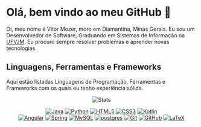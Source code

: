 # Olá, bem vindo ao meu GitHub 👋

Oi, meu nome é Vitor Mozer, moro em Diamantina, Minas Gerais. Eu sou um Desenvolvedor de Software, Graduando em Sistemas de Informação na [UFVJM](https://portal.ufvjm.edu.br/a-universidade/cursos/sin). Eu procuro sempre resolver problemas e aprender novas tecnologias.

<!-- [EN-US](./README-en.md) -->

## Linguagens, Ferramentas e Frameworks

Aqui estão listadas Linguagens de Programação, Ferramentas e Frameworks com os quais eu tenho experiência sólida.

<p align="center">
    <img alt="Stats" src="https://github-readme-stats.vercel.app/api/top-langs/?username=VitorMozer9&layout=compact&theme=dark">
</p>

<p align="center">
    <a href="https://www.java.com/"><img alt="Java" src="https://skillicons.dev/icons?i=java"></a>
    <a href="https://www.python.org/"><img alt="Python" src="https://skillicons.dev/icons?i=python"></a>
    <a href="https://developer.mozilla.org/en-US/docs/Web/HTML"><img alt="HTML5" src="https://skillicons.dev/icons?i=html"></a>
    <a href="https://developer.mozilla.org/en-US/docs/Web/CSS"><img alt="CSS3" src="https://skillicons.dev/icons?i=css"></a>
    <a href="https://kotlinlang.org/"><img alt="Kotlin" src="https://skillicons.dev/icons?i=kotlin"></a>
    <br>
    <a href="https://angular.dev/"><img alt="Angular" src="https://skillicons.dev/icons?i=angular"></a>
    <a href="https://www.c-language.org"><img alt="Spring" src="https://skillicons.dev/icons?i=spring"></a>
    <a href="https://www.mysql.com/"><img alt="MySQL" src="https://skillicons.dev/icons?i=mysql"></a>
    <a href="https://www.postgresql.org/"><img alt="postgres" src="https://skillicons.dev/icons?i=postgres"></a>
    <a href="https://git-scm.com/"><img alt="Git" src="https://skillicons.dev/icons?i=git"></a>
    <a href="https://github.com/alan-b-lima"><img alt="GitHub" src="https://skillicons.dev/icons?i=github"></a>
    <a href="https://www.latex-project.org/"><img alt="LaTeX" src="https://skillicons.dev/icons?i=latex"></a>
</p>
